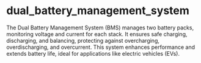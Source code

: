 # dual_battery_management_system
The Dual Battery Management System (BMS) manages two battery packs, monitoring voltage and current for each stack. It ensures safe charging, discharging, and balancing, protecting against overcharging, overdischarging, and overcurrent. This system enhances performance and extends battery life, ideal for applications like electric vehicles (EVs).
